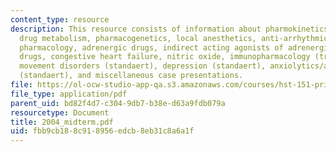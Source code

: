```yaml
---
content_type: resource
description: This resource consists of information about pharmokinetics, receptors,
  drug metabolism, pharmacogenetics, local anesthetics, anti-arrhythmic drugs, autonomic
  pharmacology, adrenergic drugs, indirect acting agonists of adrenergic system, cholinergic
  drugs, congestive heart failure, nitric oxide, immunopharmacology (transplant immunosuppression),
  movement disorders (standaert), depression (standaert), anxiolytics/anticonvulsants
  (standaert), and miscellaneous case presentations.
file: https://ol-ocw-studio-app-qa.s3.amazonaws.com/courses/hst-151-principles-of-pharmacology-spring-2005/fbb9cb188c918956edcb8eb31c8a6a1f_2004_midterm.pdf
file_type: application/pdf
parent_uid: bd82f4d7-c304-9db7-b38e-d63a9fdb079a
resourcetype: Document
title: 2004_midterm.pdf
uid: fbb9cb18-8c91-8956-edcb-8eb31c8a6a1f
---
```

